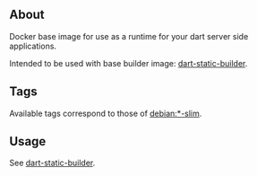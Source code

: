 ## About

Docker base image for use as a runtime for your dart server side applications.

Intended to be used with base builder image: [dart-static-builder](https://hub.docker.com/r/guziks/docker-dart-static-builder). 

## Tags

Available tags correspond to those of [debian:*-slim](https://hub.docker.com/r/library/debian/).

## Usage

See [dart-static-builder](https://hub.docker.com/r/guziks/docker-dart-static-builder).
